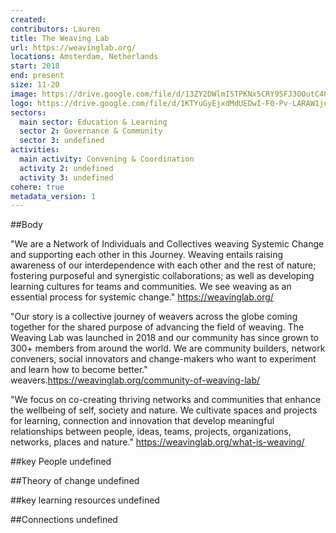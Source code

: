 ```yaml
---
created:
contributors: Lauren
title: The Weaving Lab
url: https://weavinglab.org/
locations: Amsterdam, Netherlands
start: 2018
end: present
size: 11-20
image: https://drive.google.com/file/d/13ZY2DWlmI5TPKNx5CRY95FJ3OOutC4Uz/view?usp=drive_link 
logo: https://drive.google.com/file/d/1KTYuGyEjxdMdUEDwI-F0-Pv-LARAW1ju/view?usp=drive_link 
sectors:
  main sector: Education & Learning
  sector 2: Governance & Community
  sector 3: undefined
activities: 
  main activity: Convening & Coordination
  activity 2: undefined
  activity 3: undefined
cohere: true
metadata_version: 1
---
```



##Body

"We are a Network of Individuals and Collectives weaving Systemic Change and supporting each other in this Journey. Weaving entails raising awareness of our interdependence with each other and the rest of nature; fostering purposeful and synergistic collaborations; as well as developing learning cultures for teams and communities. We see weaving as an essential process for systemic change." https://weavinglab.org/ 

"Our story is a collective journey of weavers across the globe coming together for the shared purpose of advancing the field of weaving. The Weaving Lab was launched in 2018 and our community has since grown to 300+ members from around the world. We are community builders, network conveners, social innovators and change-makers who want to experiment and learn how to become better." weavers.https://weavinglab.org/community-of-weaving-lab/   

"We focus on co-creating thriving networks and communities that enhance the wellbeing of self, society and nature. We cultivate spaces and projects for learning, connection and innovation that develop meaningful relationships between people, ideas, teams, projects, organizations, networks, places and nature." https://weavinglab.org/what-is-weaving/ 


##key People
undefined

##Theory of change
undefined

##key learning resources
undefined

##Connections
undefined

